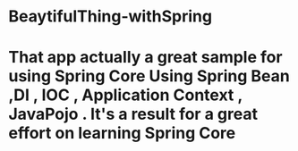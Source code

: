 # BeaytifulThing-withSpring
# That app actually a great sample for using Spring Core Using Spring Bean ,DI , IOC , Application Context , JavaPojo . It's a result for a great effort on learning Spring Core
